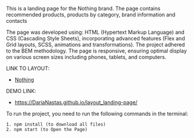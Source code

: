  This is a landing page for the Nothing brand. The page contains recommended products, products by category, brand information and contacts

The page was developed using:
HTML (Hypertext Markup Language) and CSS (Cascading Style Sheets),
incorporating advanced features (Flex and Grid layouts, SCSS, animations and transformations).
The project adhered to the BEM methodology.
The page is responsive, ensuring optimal display on various screen sizes including phones, tablets, and computers.

LINK TO LAYOUT:
- [Nothing](https://www.figma.com/file/DtkQmQ797hk0nI4KfMi2Uq/BOSE-New-Version?type=design&node-id=6802-139&t=L7eKz5YKLN0m5WxR-0)

DEMO LINK:
- https://DariaNastas.github.io/layout_landing-page/

To run the project, you need to run the following commands in the terminal:

    1. npm install (to download all files)
    2. npm start (to Open the Page)
